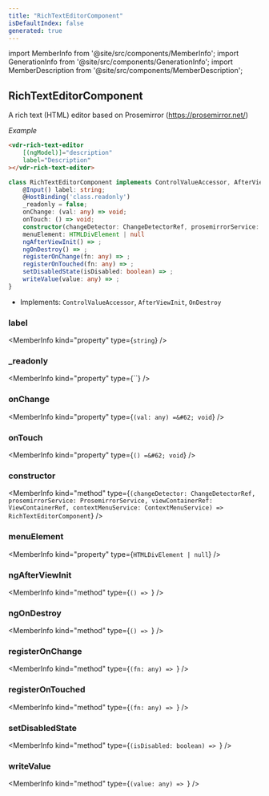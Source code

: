 ```yaml
---
title: "RichTextEditorComponent"
isDefaultIndex: false
generated: true
---
```

<!-- This file was generated from the Vendure source. Do not modify. Instead, re-run the "docs:build" script -->
import MemberInfo from '@site/src/components/MemberInfo';
import GenerationInfo from '@site/src/components/GenerationInfo';
import MemberDescription from '@site/src/components/MemberDescription';


## RichTextEditorComponent

<GenerationInfo sourceFile="packages/admin-ui/src/lib/core/src/shared/components/rich-text-editor/rich-text-editor.component.ts" sourceLine="32" packageName="@bb-vendure/admin-ui" />

A rich text (HTML) editor based on Prosemirror (https://prosemirror.net/)

*Example*

```HTML
<vdr-rich-text-editor
    [(ngModel)]="description"
    label="Description"
></vdr-rich-text-editor>
```

```ts title="Signature"
class RichTextEditorComponent implements ControlValueAccessor, AfterViewInit, OnDestroy {
    @Input() label: string;
    @HostBinding('class.readonly')
    _readonly = false;
    onChange: (val: any) => void;
    onTouch: () => void;
    constructor(changeDetector: ChangeDetectorRef, prosemirrorService: ProsemirrorService, viewContainerRef: ViewContainerRef, contextMenuService: ContextMenuService)
    menuElement: HTMLDivElement | null
    ngAfterViewInit() => ;
    ngOnDestroy() => ;
    registerOnChange(fn: any) => ;
    registerOnTouched(fn: any) => ;
    setDisabledState(isDisabled: boolean) => ;
    writeValue(value: any) => ;
}
```
* Implements: <code>ControlValueAccessor</code>, <code>AfterViewInit</code>, <code>OnDestroy</code>



<div className="members-wrapper">

### label

<MemberInfo kind="property" type={`string`}   />


### _readonly

<MemberInfo kind="property" type={``}   />


### onChange

<MemberInfo kind="property" type={`(val: any) =&#62; void`}   />


### onTouch

<MemberInfo kind="property" type={`() =&#62; void`}   />


### constructor

<MemberInfo kind="method" type={`(changeDetector: ChangeDetectorRef, prosemirrorService: ProsemirrorService, viewContainerRef: ViewContainerRef, contextMenuService: ContextMenuService) => RichTextEditorComponent`}   />


### menuElement

<MemberInfo kind="property" type={`HTMLDivElement | null`}   />


### ngAfterViewInit

<MemberInfo kind="method" type={`() => `}   />


### ngOnDestroy

<MemberInfo kind="method" type={`() => `}   />


### registerOnChange

<MemberInfo kind="method" type={`(fn: any) => `}   />


### registerOnTouched

<MemberInfo kind="method" type={`(fn: any) => `}   />


### setDisabledState

<MemberInfo kind="method" type={`(isDisabled: boolean) => `}   />


### writeValue

<MemberInfo kind="method" type={`(value: any) => `}   />




</div>
